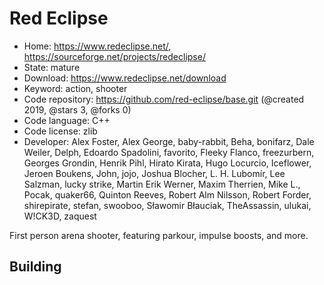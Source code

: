 # Red Eclipse

- Home: https://www.redeclipse.net/, https://sourceforge.net/projects/redeclipse/
- State: mature
- Download: https://www.redeclipse.net/download
- Keyword: action, shooter
- Code repository: https://github.com/red-eclipse/base.git (@created 2019, @stars 3, @forks 0)
- Code language: C++
- Code license: zlib
- Developer: Alex Foster, Alex George, baby-rabbit, Beha, bonifarz, Dale Weiler, Delph, Edoardo Spadolini, favorito, Fleeky Flanco, freezurbern, Georges Grondin, Henrik Pihl, Hirato Kirata, Hugo Locurcio, Iceflower, Jeroen Boukens, John, jojo, Joshua Blocher, L. H. Lubomír, Lee Salzman, lucky strike, Martin Erik Werner, Maxim Therrien, Mike L., Pocak, quaker66, Quinton Reeves, Robert Alm Nilsson, Robert Forder, shirepirate, stefan, swooboo, Sławomir Błauciak, TheAssassin, ulukai, W!CK3D, zaquest

First person arena shooter, featuring parkour, impulse boosts, and more.

## Building
